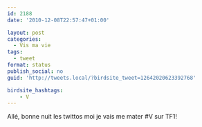 ```yaml
---
id: 2188
date: '2010-12-08T22:57:47+01:00'

layout: post
categories:
  - Vis ma vie
tags:
  - tweet
format: status
publish_social: no
guid: 'http://tweets.local/?birdsite_tweet=12642020623392768'

birdsite_hashtags:
    - V
---
```


Allé, bonne nuit les twittos moi je vais me mater #V sur TF1!
